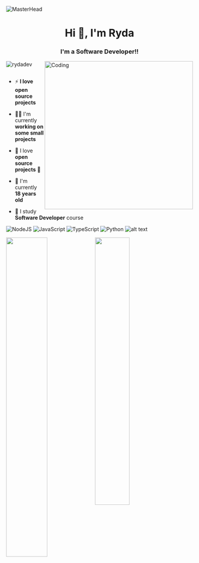 ![MasterHead](https://raw.githubusercontent.com/PolarBearGG/PolarBearGG/master/web-developer.gif)
<h1 align="center">Hi 👋, I'm Ryda</h1>
<h3 align="center">I'm a Software Developer!!</h3>
<img align="right" alt="Coding" width="400" src="https://cdn.dribbble.com/users/1162077/screenshots/3848914/programmer.gif">


<p align="left"> <img src="https://komarev.com/ghpvc/?username=rydadev&label=Profile%20views&color=0e75b6&style=flat" alt="rydadev" /> </p>

<p align="left"> <a href="https://twitter.com/" target="blank"><img src="https://img.shields.io/twitter/follow/?logo=twitter&style=for-the-badge" alt="" /></a> </p>

- ⚡ **I love open source projects**

- 👨‍💻 I'm currently **working on some small projects**

- 📖 I love **open source projects** 💙 

- 👴 I'm currently **18 years old**

- 🏫 I study **Software Developer** course

![NodeJS](https://img.shields.io/badge/node.js-6DA55F?style=for-the-badge&logo=node.js&logoColor=white) ![JavaScript](https://img.shields.io/badge/javascript-%23323330.svg?style=for-the-badge&logo=javascript&logoColor=%23F7DF1E) ![TypeScript](https://img.shields.io/badge/typescript-%23007ACC.svg?style=for-the-badge&logo=typescript&logoColor=white) ![Python](https://img.shields.io/badge/python-3670A0?style=for-the-badge&logo=python&logoColor=ffdd54) ![  alt text  ](https://img.shields.io/badge/Discord-ryda.nl-5865F2?style=for-the-badge&logo=Discord)

<img align="left" width="47%" src="https://github-readme-stats.vercel.app/api?username=rydadev&show_icons=true&theme=merko" />

<img align="left" width="43%" src="https://github-readme-stats.vercel.app/api/top-langs/?username=anuraghazra&layout=compact" />
